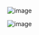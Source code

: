 ![image](https://github.com/user-attachments/assets/b38a4dcf-d7b1-4508-80a5-970d9c875e49)

![image](https://github.com/user-attachments/assets/d9e1cfc7-a252-4fff-b239-14a93f51cafa)
